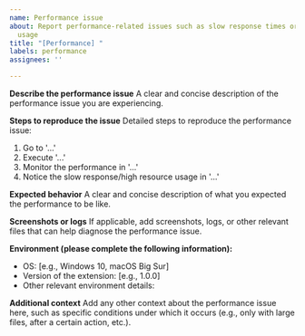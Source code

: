 ```yaml
---
name: Performance issue
about: Report performance-related issues such as slow response times or high resource
  usage
title: "[Performance] "
labels: performance
assignees: ''

---
```


<!-- Reminder: Add a label with the extension's slug name (e.g., "extension-name") to this issue. -->

**Describe the performance issue**
A clear and concise description of the performance issue you are experiencing.

**Steps to reproduce the issue**
Detailed steps to reproduce the performance issue:
1. Go to '...'
2. Execute '...'
3. Monitor the performance in '...'
4. Notice the slow response/high resource usage in '...'

**Expected behavior**
A clear and concise description of what you expected the performance to be like.

**Screenshots or logs**
If applicable, add screenshots, logs, or other relevant files that can help diagnose the performance issue.

**Environment (please complete the following information):**
- OS: [e.g., Windows 10, macOS Big Sur]
- Version of the extension: [e.g., 1.0.0]
- Other relevant environment details:

**Additional context**
Add any other context about the performance issue here, such as specific conditions under which it occurs (e.g., only with large files, after a certain action, etc.).
